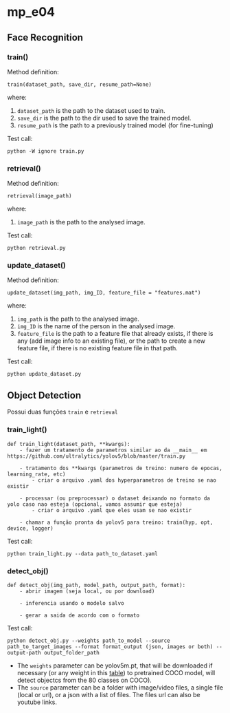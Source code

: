 # mp_e04

## Face Recognition

### train()

Method definition:
```
train(dataset_path, save_dir, resume_path=None)
```
where:

1. ```dataset_path``` is the path to the dataset used to train.
2. ```save_dir``` is the path to the dir used to save the trained model.
3. ```resume_path``` is the path to a previously trained model (for fine-tuning)

Test call:

```
python -W ignore train.py
```

### retrieval()

Method definition:
```
retrieval(image_path)
```
where:

1. ```image_path``` is the path to the analysed image.

Test call:

```
python retrieval.py
```

### update_dataset()

Method definition:
```
update_dataset(img_path, img_ID, feature_file = "features.mat")
```
where:

1. ```img_path``` is the path to the analysed image.
2. ```img_ID``` is the name of the person in the analysed image.
3. ```feature_file``` is the path to a feature file that already exists, if there is any (add image info to an existing file), or the path to create a new feature file, if there is no existing feature file in that path.

Test call:

```
python update_dataset.py
```

## Object Detection
Possui duas funções `train` e `retrieval`

### train_light()
```
def train_light(dataset_path, **kwargs):
    - fazer um tratamento de parametros similar ao da __main__ em https://github.com/ultralytics/yolov5/blob/master/train.py

    - tratamento dos **kwargs (parametros de treino: numero de epocas, learning_rate, etc)
        - criar o arquivo .yaml dos hyperparametros de treino se nao existir

    - processar (ou preprocessar) o dataset deixando no formato da yolo caso nao esteja (opcional, vamos assumir que esteja)
        - criar o arquivo .yaml que eles usam se nao existir

    - chamar a função pronta da yolov5 para treino: train(hyp, opt, device, logger)
```
Test call:
```
python train_light.py --data path_to_dataset.yaml
```

### detect_obj()
```
def detect_obj(img_path, model_path, output_path, format):
    - abrir imagem (seja local, ou por download)
    
    - inferencia usando o modelo salvo
    
    - gerar a saida de acordo com o formato
```

Test call:

```
python detect_obj.py --weights path_to_model --source path_to_target_images --format format_output (json, images or both) --output-path output_folder_path
```
- The `weights` parameter can be yolov5m.pt, that will be downloaded if necessary (or any weight in this [table](https://github.com/ultralytics/yolov5#pretrained-checkpoints)) to pretrained COCO model, will detect objectcs from the 80 classes on COCO).
- The `source` parameter can be a folder with image/video files, a single file (local or url), or a json with a list of files. The files url can also be youtube links.

